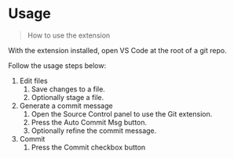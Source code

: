 # Usage
> How to use the extension

<!-- This has overlap with Run of Quickstart guide. Image would be useful. -->

With the extension installed, open VS Code at the root of a git repo.

Follow the usage steps below:

1. Edit files
    1. Save changes to a file. 
    1. Optionally stage a file.
1. Generate a commit message
    1. Open the Source Control panel to use the Git extension.
    1. Press the Auto Commit Msg button.
    1. Optionally refine the commit message.
1. Commit
    1. Press the Commit checkbox button
